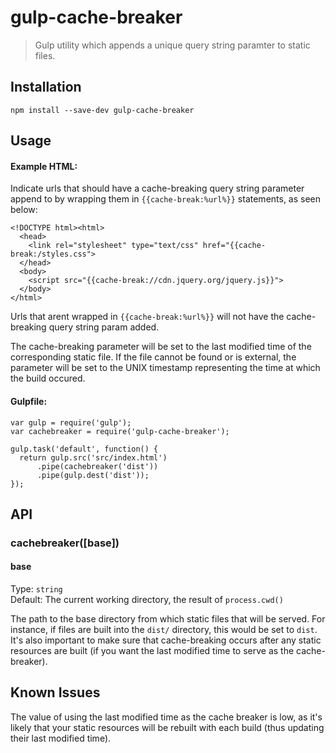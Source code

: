 gulp-cache-breaker
==================

> Gulp utility which appends a unique query string paramter to static files.  

## Installation

```
npm install --save-dev gulp-cache-breaker
```

## Usage

#### Example HTML:

Indicate urls that should have a cache-breaking query string parameter append to by wrapping them in `{{cache-break:%url%}}` statements, as seen below:

```
<!DOCTYPE html><html>
  <head>
    <link rel="stylesheet" type="text/css" href="{{cache-break:/styles.css">
  </head>
  <body>
	<script src="{{cache-break://cdn.jquery.org/jquery.js}}">
  </body>
</html>
```

Urls that arent wrapped in `{{cache-break:%url%}}` will not have the cache-breaking query string param added.

The cache-breaking parameter will be set to the last modified time of the corresponding static file.  If the file cannot be found or is external, the parameter will be set to the UNIX timestamp representing the time at which the build occured.

#### Gulpfile:

```
var gulp = require('gulp');
var cachebreaker = require('gulp-cache-breaker');

gulp.task('default', function() {
  return gulp.src('src/index.html')
      .pipe(cachebreaker('dist'))
      .pipe(gulp.dest('dist'));
});
```

## API

### cachebreaker([base])

#### base

Type: `string`  
Default: The current working directory, the result of `process.cwd()`

The path to the base directory from which  static files that will be served.  For instance, if files are built into the `dist/` directory, this would be set to `dist`.  It's also important to make sure that cache-breaking occurs after any static resources are built (if you want the last modified time to serve as the cache-breaker).

## Known Issues

The value of using the last modified time as the cache breaker is low, as it's likely that your static resources will be rebuilt with each build (thus updating their last modified time).


